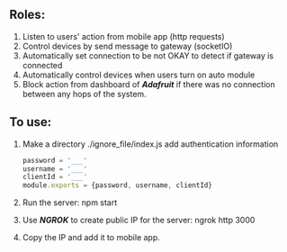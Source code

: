 ## Roles:
1. Listen to users' action from mobile app (http requests)
2. Control devices by send message to gateway (socketIO)
3. Automatically set connection to be not OKAY to detect if gateway is connected 
4. Automatically control devices when users turn on auto module
5. Block action from dashboard of ***Adafruit*** if there was no connection between any hops of the system.

## To use:
1. Make a directory ./ignore_file/index.js add authentication information
    ```javascript
    password = '___'
    username = '___'
    clientId = '___'
    module.exports = {password, username, clientId}
    ```

2. Run the server: npm start

3. Use ***NGROK*** to create public IP for the server: ngrok http 3000

4. Copy the IP and add it to mobile app.
